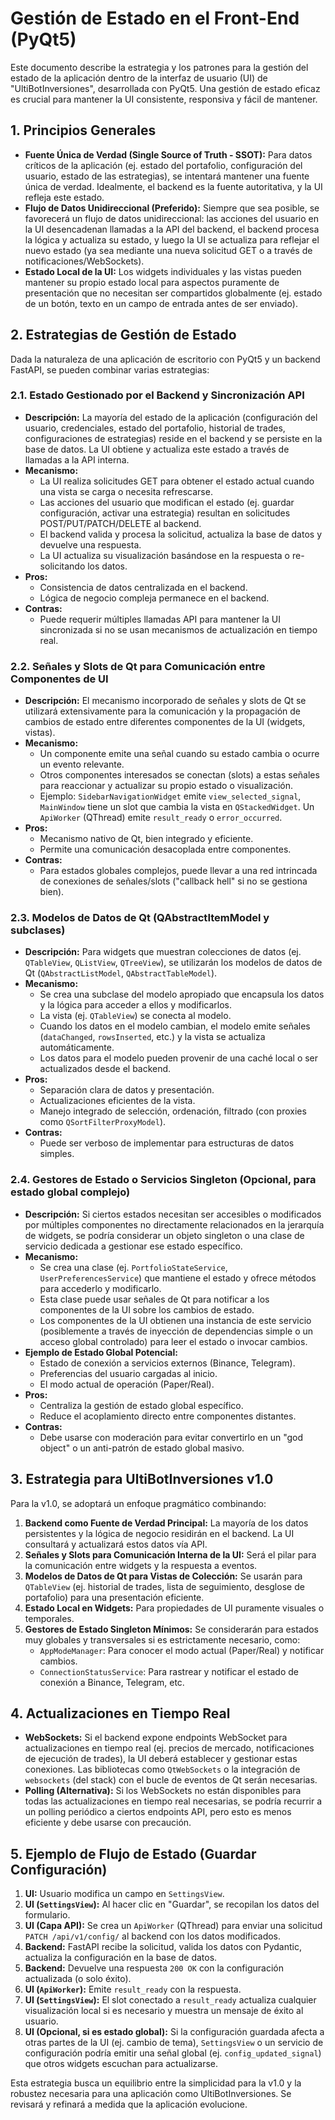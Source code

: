 # Gestión de Estado en el Front-End (PyQt5)

Este documento describe la estrategia y los patrones para la gestión del estado de la aplicación dentro de la interfaz de usuario (UI) de "UltiBotInversiones", desarrollada con PyQt5. Una gestión de estado eficaz es crucial para mantener la UI consistente, responsiva y fácil de mantener.

## 1. Principios Generales

-   **Fuente Única de Verdad (Single Source of Truth - SSOT):** Para datos críticos de la aplicación (ej. estado del portafolio, configuración del usuario, estado de las estrategias), se intentará mantener una fuente única de verdad. Idealmente, el backend es la fuente autoritativa, y la UI refleja este estado.
-   **Flujo de Datos Unidireccional (Preferido):** Siempre que sea posible, se favorecerá un flujo de datos unidireccional: las acciones del usuario en la UI desencadenan llamadas a la API del backend, el backend procesa la lógica y actualiza su estado, y luego la UI se actualiza para reflejar el nuevo estado (ya sea mediante una nueva solicitud GET o a través de notificaciones/WebSockets).
-   **Estado Local de la UI:** Los widgets individuales y las vistas pueden mantener su propio estado local para aspectos puramente de presentación que no necesitan ser compartidos globalmente (ej. estado de un botón, texto en un campo de entrada antes de ser enviado).

## 2. Estrategias de Gestión de Estado

Dada la naturaleza de una aplicación de escritorio con PyQt5 y un backend FastAPI, se pueden combinar varias estrategias:

### 2.1. Estado Gestionado por el Backend y Sincronización API

-   **Descripción:** La mayoría del estado de la aplicación (configuración del usuario, credenciales, estado del portafolio, historial de trades, configuraciones de estrategias) reside en el backend y se persiste en la base de datos. La UI obtiene y actualiza este estado a través de llamadas a la API interna.
-   **Mecanismo:**
    -   La UI realiza solicitudes GET para obtener el estado actual cuando una vista se carga o necesita refrescarse.
    -   Las acciones del usuario que modifican el estado (ej. guardar configuración, activar una estrategia) resultan en solicitudes POST/PUT/PATCH/DELETE al backend.
    -   El backend valida y procesa la solicitud, actualiza la base de datos y devuelve una respuesta.
    -   La UI actualiza su visualización basándose en la respuesta o re-solicitando los datos.
-   **Pros:**
    -   Consistencia de datos centralizada en el backend.
    -   Lógica de negocio compleja permanece en el backend.
-   **Contras:**
    -   Puede requerir múltiples llamadas API para mantener la UI sincronizada si no se usan mecanismos de actualización en tiempo real.

### 2.2. Señales y Slots de Qt para Comunicación entre Componentes de UI

-   **Descripción:** El mecanismo incorporado de señales y slots de Qt se utilizará extensivamente para la comunicación y la propagación de cambios de estado entre diferentes componentes de la UI (widgets, vistas).
-   **Mecanismo:**
    -   Un componente emite una señal cuando su estado cambia o ocurre un evento relevante.
    -   Otros componentes interesados se conectan (slots) a estas señales para reaccionar y actualizar su propio estado o visualización.
    -   Ejemplo: `SidebarNavigationWidget` emite `view_selected_signal`, `MainWindow` tiene un slot que cambia la vista en `QStackedWidget`. Un `ApiWorker` (QThread) emite `result_ready` o `error_occurred`.
-   **Pros:**
    -   Mecanismo nativo de Qt, bien integrado y eficiente.
    -   Permite una comunicación desacoplada entre componentes.
-   **Contras:**
    -   Para estados globales complejos, puede llevar a una red intrincada de conexiones de señales/slots ("callback hell" si no se gestiona bien).

### 2.3. Modelos de Datos de Qt (QAbstractItemModel y subclases)

-   **Descripción:** Para widgets que muestran colecciones de datos (ej. `QTableView`, `QListView`, `QTreeView`), se utilizarán los modelos de datos de Qt (`QAbstractListModel`, `QAbstractTableModel`).
-   **Mecanismo:**
    -   Se crea una subclase del modelo apropiado que encapsula los datos y la lógica para acceder a ellos y modificarlos.
    -   La vista (ej. `QTableView`) se conecta al modelo.
    -   Cuando los datos en el modelo cambian, el modelo emite señales (`dataChanged`, `rowsInserted`, etc.) y la vista se actualiza automáticamente.
    -   Los datos para el modelo pueden provenir de una caché local o ser actualizados desde el backend.
-   **Pros:**
    -   Separación clara de datos y presentación.
    -   Actualizaciones eficientes de la vista.
    -   Manejo integrado de selección, ordenación, filtrado (con proxies como `QSortFilterProxyModel`).
-   **Contras:**
    -   Puede ser verboso de implementar para estructuras de datos simples.

### 2.4. Gestores de Estado o Servicios Singleton (Opcional, para estado global complejo)

-   **Descripción:** Si ciertos estados necesitan ser accesibles o modificados por múltiples componentes no directamente relacionados en la jerarquía de widgets, se podría considerar un objeto singleton o una clase de servicio dedicada a gestionar ese estado específico.
-   **Mecanismo:**
    -   Se crea una clase (ej. `PortfolioStateService`, `UserPreferencesService`) que mantiene el estado y ofrece métodos para accederlo y modificarlo.
    -   Esta clase puede usar señales de Qt para notificar a los componentes de la UI sobre los cambios de estado.
    -   Los componentes de la UI obtienen una instancia de este servicio (posiblemente a través de inyección de dependencias simple o un acceso global controlado) para leer el estado o invocar cambios.
-   **Ejemplo de Estado Global Potencial:**
    -   Estado de conexión a servicios externos (Binance, Telegram).
    -   Preferencias del usuario cargadas al inicio.
    -   El modo actual de operación (Paper/Real).
-   **Pros:**
    -   Centraliza la gestión de estado global específico.
    -   Reduce el acoplamiento directo entre componentes distantes.
-   **Contras:**
    -   Debe usarse con moderación para evitar convertirlo en un "god object" o un anti-patrón de estado global masivo.

## 3. Estrategia para UltiBotInversiones v1.0

Para la v1.0, se adoptará un enfoque pragmático combinando:

1.  **Backend como Fuente de Verdad Principal:** La mayoría de los datos persistentes y la lógica de negocio residirán en el backend. La UI consultará y actualizará estos datos vía API.
2.  **Señales y Slots para Comunicación Interna de la UI:** Será el pilar para la comunicación entre widgets y la respuesta a eventos.
3.  **Modelos de Datos de Qt para Vistas de Colección:** Se usarán para `QTableView` (ej. historial de trades, lista de seguimiento, desglose de portafolio) para una presentación eficiente.
4.  **Estado Local en Widgets:** Para propiedades de UI puramente visuales o temporales.
5.  **Gestores de Estado Singleton Mínimos:** Se considerarán para estados muy globales y transversales si es estrictamente necesario, como:
    -   `AppModeManager`: Para conocer el modo actual (Paper/Real) y notificar cambios.
    -   `ConnectionStatusService`: Para rastrear y notificar el estado de conexión a Binance, Telegram, etc.

## 4. Actualizaciones en Tiempo Real

-   **WebSockets:** Si el backend expone endpoints WebSocket para actualizaciones en tiempo real (ej. precios de mercado, notificaciones de ejecución de trades), la UI deberá establecer y gestionar estas conexiones. Las bibliotecas como `QtWebSockets` o la integración de `websockets` (del stack) con el bucle de eventos de Qt serán necesarias.
-   **Polling (Alternativa):** Si los WebSockets no están disponibles para todas las actualizaciones en tiempo real necesarias, se podría recurrir a un polling periódico a ciertos endpoints API, pero esto es menos eficiente y debe usarse con precaución.

## 5. Ejemplo de Flujo de Estado (Guardar Configuración)

1.  **UI:** Usuario modifica un campo en `SettingsView`.
2.  **UI (`SettingsView`):** Al hacer clic en "Guardar", se recopilan los datos del formulario.
3.  **UI (Capa API):** Se crea un `ApiWorker` (QThread) para enviar una solicitud `PATCH /api/v1/config/` al backend con los datos modificados.
4.  **Backend:** FastAPI recibe la solicitud, valida los datos con Pydantic, actualiza la configuración en la base de datos.
5.  **Backend:** Devuelve una respuesta `200 OK` con la configuración actualizada (o solo éxito).
6.  **UI (`ApiWorker`):** Emite `result_ready` con la respuesta.
7.  **UI (`SettingsView`):** El slot conectado a `result_ready` actualiza cualquier visualización local si es necesario y muestra un mensaje de éxito al usuario.
8.  **UI (Opcional, si es estado global):** Si la configuración guardada afecta a otras partes de la UI (ej. cambio de tema), `SettingsView` o un servicio de configuración podría emitir una señal global (ej. `config_updated_signal`) que otros widgets escuchan para actualizarse.

Esta estrategia busca un equilibrio entre la simplicidad para la v1.0 y la robustez necesaria para una aplicación como UltiBotInversiones. Se revisará y refinará a medida que la aplicación evolucione.
